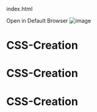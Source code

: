 index.html

Open in Default Browser
![image](https://github.com/Michgotj/CSS-Canvas/assets/142809781/9574c768-0527-4c45-83d8-7771f39abfd4)
# CSS-Creation
# CSS-Creation
# CSS-Creation
